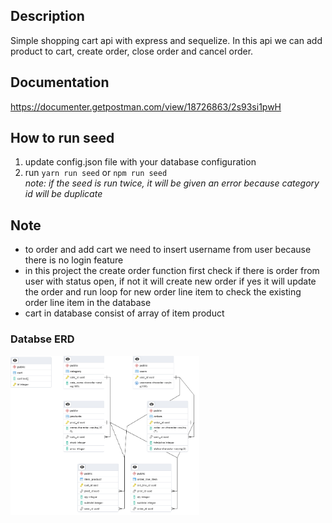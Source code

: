 ## Description
Simple shopping cart api with express and sequelize. In this api we can add product to cart, create order, close order and cancel order.

## Documentation
https://documenter.getpostman.com/view/18726863/2s93si1pwH

## How to run seed
1. update config.json file with your database configuration
2. run `yarn run seed` or `npm run seed`
<br>*note: if the seed is run twice, it will be given an error because category id will be duplicate*

## Note
- to order and add cart we need to insert username from user because there is no login feature
- in this project the create order function first check if there is order from user with status open, if not it will create new order if yes it will update the order and run loop for new order line item to check the existing order line item in the database
- cart in database consist of array of item product

### Databse ERD
<img src="ERD.png" alt="database erd" width="60%">
